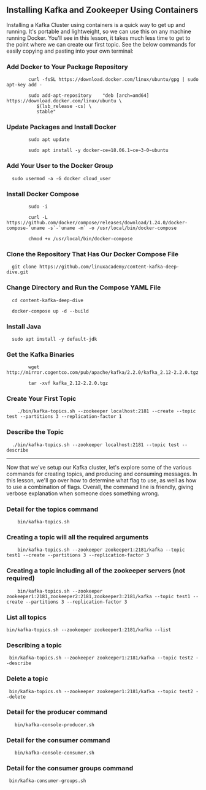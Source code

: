 ## Installing Kafka and Zookeeper Using Containers

Installing a Kafka Cluster using containers is a quick way to get up and running. It's portable and lightweight, so we can use this on any machine running Docker. You'll see in this lesson, it takes much less time to get to the point where we can create our first topic. See the below commands for easily copying and pasting into your own terminal:


### Add Docker to Your Package Repository


			curl -fsSL https://download.docker.com/linux/ubuntu/gpg | sudo apt-key add -

			sudo add-apt-repository    "deb [arch=amd64] https://download.docker.com/linux/ubuntu \
			   $(lsb_release -cs) \
			   stable"

### Update Packages and Install Docker


			sudo apt update

			sudo apt install -y docker-ce=18.06.1~ce~3-0~ubuntu



### Add Your User to the Docker Group

      sudo usermod -a -G docker cloud_user
      
      
### Install Docker Compose

			sudo -i

			curl -L https://github.com/docker/compose/releases/download/1.24.0/docker-compose-`uname -s`-`uname -m` -o /usr/local/bin/docker-compose

			chmod +x /usr/local/bin/docker-compose



### Clone the Repository That Has Our Docker Compose File


      git clone https://github.com/linuxacademy/content-kafka-deep-dive.git


### Change Directory and Run the Compose YAML File


      cd content-kafka-deep-dive

      docker-compose up -d --build

### Install Java


      sudo apt install -y default-jdk


### Get the Kafka Binaries


			wget http://mirror.cogentco.com/pub/apache/kafka/2.2.0/kafka_2.12-2.2.0.tgz

			tar -xvf kafka_2.12-2.2.0.tgz



### Create Your First Topic

        ./bin/kafka-topics.sh --zookeeper localhost:2181 --create --topic test --partitions 3 --replication-factor 1


###  Describe the Topic

      ./bin/kafka-topics.sh --zookeeper localhost:2181 --topic test --describe


-------------------------------------------------


Now that we've setup our Kafka cluster, let's explore some of the various commands for creating topics, and producing and consuming messages. In this lesson, we'll go over how to determine what flag to use, as well as how to use a combination of flags. Overall, the command line is friendly, giving verbose explanation when someone does something wrong.

### Detail for the topics command

        bin/kafka-topics.sh

### Creating a topic will all the required arguments

        bin/kafka-topics.sh --zookeeper zookeeper1:2181/kafka --topic test1 --create --partitions 3 --replication-factor 3

### Creating a topic including all of the zookeeper servers (not required)

        bin/kafka-topics.sh --zookeeper zookeeper1:2181,zookeeper2:2181,zookeeper3:2181/kafka --topic test1 --create --partitions 3 --replication-factor 3

### List all topics

    bin/kafka-topics.sh --zookeeper zookeeper1:2181/kafka --list

### Describing a topic

     bin/kafka-topics.sh --zookeeper zookeeper1:2181/kafka --topic test2 --describe

### Delete a topic

     bin/kafka-topics.sh --zookeeper zookeeper1:2181/kafka --topic test2 --delete

### Detail for the producer command

       bin/kafka-console-producer.sh

### Detail for the consumer command

       bin/kafka-console-consumer.sh

### Detail for the consumer groups command

     bin/kafka-consumer-groups.sh



   
   
